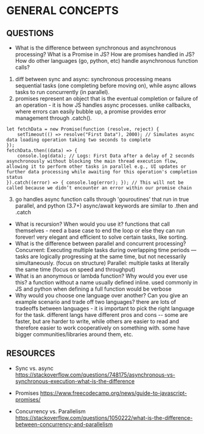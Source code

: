 # GENERAL CONCEPTS

## QUESTIONS

- What is the difference between synchronous and asynchronous processing? What is a Promise in JS? How are promises handled in JS? How do other languages (go, python, etc) handle asynchronous function calls?
1) diff between sync and async: synchronous processing means sequential tasks (one completing before moving on), while async allows tasks to run concurrently (in parallel).
2) promises represent an object that is the eventual completion or failure of an operation - it is how JS handles async processes. unlike callbacks, where errors can easily bubble up, a promise provides error management through .catch().
```
let fetchData = new Promise(function (resolve, reject) {
    setTimeout(() => resolve("First Data"), 2000); // Simulates async data loading operation taking two seconds to complete  
});
fetchData.then((data) => {
    console.log(data); // Logs: First Data after a delay of 2 seconds asynchronously without blocking the main thread execution flow, allowing it to perform other tasks in parallel e.g., UI updates or further data processing while awaiting for this operation's completion status  
}).catch((error) => { console.log(error); }); // This will not be called because we didn’t encounter an error within our promise chain
```
3) go handles async function calls through 'gouroutines' that run in true parallel, and python (3.7+) async/await keywords are similar to .then and .catch
- What is recursion? When would you use it?
functions that call themselves - need a base case to end the loop or else they can run forever! very elegant and efficient to solve certain tasks, like sorting.
- What is the difference between parallel and concurrent processing?
Concurrent: Executing multiple tasks during overlapping time periods — tasks are logically progressing at the same time, but not necessarily simultaneously. (focus on structure)
Parallel: multiple tasks at literally the same time (focus on speed and throughput)
- What is an anonymous or lambda function? Why would you ever use this?
a function without a name usually defined inline. used commonly in JS and python when defining a full function would be verbose 
- Why would you choose one language over another? Can you give an example scenario and trade off two languages?
there are lots of tradeoffs between languages - it is important to pick the right language for the task. different langs have different pros and cons -- some are faster, but are harder to write, while others are easier to read and therefore easier to work cooperatively on something with. some have bigger communities/libraries around them, etc. 

## RESOURCES

- Sync vs. async
  https://stackoverflow.com/questions/748175/asynchronous-vs-synchronous-execution-what-is-the-difference

- Promises
  https://www.freecodecamp.org/news/guide-to-javascript-promises/

- Concurrency vs. Parallelism
  https://stackoverflow.com/questions/1050222/what-is-the-difference-between-concurrency-and-parallelism
